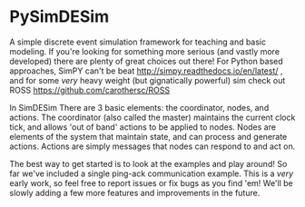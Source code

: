 # PySimDESim
A simple discrete event simulation framework for teaching and basic modeling. If you're looking for
something more serious (and vastly more developed) there are plenty of great choices out there! For
Python based approaches, SimPY can't be beat http://simpy.readthedocs.io/en/latest/ , and for some *very* heavy weight (but gignatically
powerful) sim check out ROSS https://github.com/carothersc/ROSS

In SimDESim There are 3 basic elements: the  coordinator, nodes, and actions. The coordinator
(also called the master) maintains the current clock tick, and allows 'out of band' actions to be
applied to nodes. Nodes are elements of the system that maintain state, and can process and generate
actions. Actions are simply messages that nodes can respond to and act on.

The best way to get started is to look at the examples and play around! So far we've included a single
ping-ack communication example. This is a *very* early work, so feel free to report issues or fix bugs
as you find 'em! We'll be slowly adding a few more features and improvements in the future.



